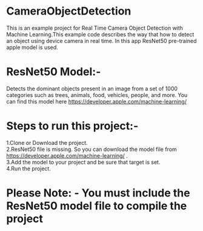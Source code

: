 # CameraObjectDetection
This is an example project for Real Time Camera Object Detection with Machine Learning.This example code describes the way that how to detect an object using device camera in real time. In this app ResNet50 pre-trained apple model is used.

# ResNet50 Model:-
Detects the dominant objects present in an image from a set of 1000 categories such as trees, animals, food, vehicles, people, and more. You can find this model here https://developer.apple.com/machine-learning/

# Steps to run this project:-
1.Clone or Download the project. <br/>
2.ResNet50 file is missing. So you can download the model file from https://developer.apple.com/machine-learning/ .<br/>
3.Add the model to your project and be sure that target is set. <br/>
4.Run the project. <br/>

# Please Note: - You must include the ResNet50 model file to compile the project
